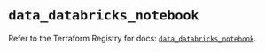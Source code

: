 # `data_databricks_notebook`

Refer to the Terraform Registry for docs: [`data_databricks_notebook`](https://registry.terraform.io/providers/databricks/databricks/1.80.0/docs/data-sources/notebook).
